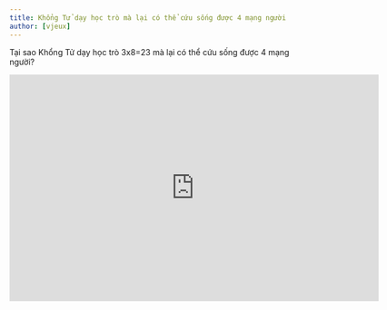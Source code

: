 ```yaml
---
title: Khổng Tử dạy học trò mà lại có thể cứu sống được 4 mạng người
author: [vjeux]
---
```


Tại sao Khổng Tử dạy học trò 3x8=23 mà lại có thể cứu sống được 4 mạng người?

<iframe src="https://www.facebook.com/plugins/video.php?href=https%3A%2F%2Fwww.facebook.com%2FDaiKyNguyenVideo1%2Fvideos%2F905590869589905%2F&show_text=0&width=560" width="650" height="400" style="border:none;overflow:hidden" scrolling="no" frameborder="0" allowTransparency="true" allowFullScreen="true"></iframe>